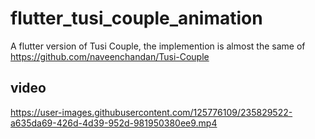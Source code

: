 # flutter_tusi_couple_animation

A flutter version of Tusi Couple, the implemention is almost the same of https://github.com/naveenchandan/Tusi-Couple

## video 
https://user-images.githubusercontent.com/125776109/235829522-a635da69-426d-4d39-952d-981950380ee9.mp4


